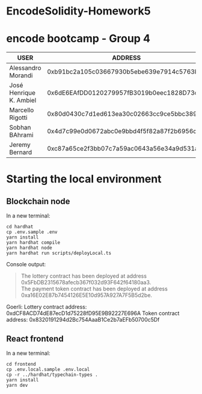 # EncodeSolidity-Homework5

# encode bootcamp - Group 4


| USER                    | ADDRESS                                       |
|-------------------------|-----------------------------------------------|
| Alessandro Morandi      | 0xb91bc2a105c03667930b5ebe639e7914c5763bdb    |
| José Henrique K. Ambiel | 0x6dE6EAfDD0120279957fB3019b0eec1828D73cDa    |
| Marcello Rigotti        | 0x80d0430c7d1ed613ea30c02663cc9ce5bbc389a8    |
| Sobhan BAhrami          | 0x4d7c99e0d0672abc0e9bbd4f5f82a87f2b6956da    |
| Jeremy Bernard          | 0xc87a65ce2f3bb07c7a59ac0643a56e34a9d531a7    |


# Starting the local environment

## Blockchain node

In a new terminal:

    cd hardhat
    cp .env.sample .env
    yarn install
    yarn hardhat compile
    yarn hardhat node
    yarn hardhat run scripts/deployLocal.ts

Console output:
> The lottery contract has been deployed at address 0x5FbDB2315678afecb367f032d93F642f64180aa3.
> <br>
> The payment token contract has been deployed at address 0xa16E02E87b7454126E5E10d957A927A7F5B5d2be.

Goerli:
Lottery contract address: 0xdCF8ACD74dE87ecD1d75228fD95E9B92227E696A
Token contract address: 0x8320191294d2Bc754AaaB1Ce2b7aEFb50700c5Df

## React frontend

In a new terminal:

    cd frontend
    cp .env.local.sample .env.local
    cp -r ../hardhat/typechain-types .
    yarn install
    yarn dev
